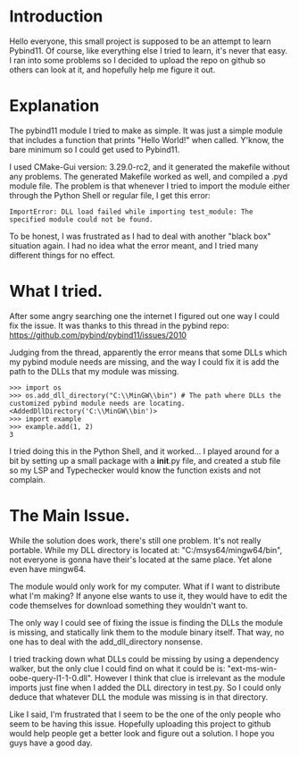 # Introduction
Hello everyone, this small project is supposed to be an attempt to learn 
Pybind11. Of course, like everything else I tried to learn, it's never
that easy. I ran into some problems so I decided to upload the repo on
github so others can look at it, and hopefully help me figure it out.

# Explanation
The pybind11 module I tried to make as simple. It was just a simple module
that includes a function that prints "Hello World!" when called. Y'know,
the bare minimum so I could get used to Pybind11.

I used CMake-Gui version: 3.29.0-rc2, and it generated the makefile
without any problems. The generated Makefile worked as well, and compiled
a .pyd module file. The problem is that whenever I tried to import the
module either through the Python Shell or regular file, I get this error:

```
ImportError: DLL load failed while importing test_module: The specified module could not be found.
```

To be honest, I was frustrated as I had to deal with another "black box"
situation again. I had no idea what the error meant, and I tried many
different things for no effect.

# What I tried.
After some angry searching one the internet I figured out one way I could
fix the issue. It was thanks to this thread in the pybind repo:
https://github.com/pybind/pybind11/issues/2010

Judging from the thread, apparently the error means that some DLLs which
my pybind module needs are missing, and the way I could fix it is add
the path to the DLLs that my module was missing.

```
>>> import os
>>> os.add_dll_directory("C:\\MinGW\\bin") # The path where DLLs the customized pybind module needs are locating.
<AddedDllDirectory('C:\\MinGW\\bin')>
>>> import example
>>> example.add(1, 2)
3
```

I tried doing this in the Python Shell, and it worked... I played around
for a bit by setting up a small package with a __init__.py file, and
created a stub file so my LSP and Typechecker would know the function
exists and not complain.

# The Main Issue.
While the solution does work, there's still one problem. It's not really
portable. While my DLL directory is located at: "C:/msys64/mingw64/bin",
not everyone is gonna have their's located at the same place. Yet alone
even have mingw64.

The module would only work for my computer. What if I want to distribute
what I'm making? If anyone else wants to use it, they would have to edit 
the code themselves for download something they wouldn't want to.

The only way I could see of fixing the issue is finding the DLLs the
module is missing, and statically link them to the module binary itself.
That way, no one has to deal with the add_dll_directory nonsense.

I tried tracking down what DLLs could be missing by using a dependency
walker, but the only clue I could find on what it could be is: 
"ext-ms-win-oobe-query-l1-1-0.dll". However I think that clue is 
irrelevant as the module imports just fine when I added the DLL directory
in test.py. So I could only deduce that whatever DLL the module was 
missing is in that directory.

Like I said, I'm frustrated that I seem to be the one of the only people
who seem to be having this issue. Hopefully uploading this project to 
github would help people get a better look and figure out a solution.
I hope you guys have a good day.

